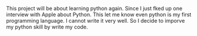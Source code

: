 This project will be about learning python again.
Since I just fked up one interview with Apple about Python.
This let me know even python is my first programming language.
I cannot write it very well.
So I decide to imporve my python skill by write my code.
